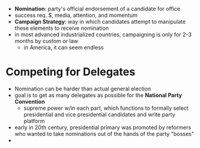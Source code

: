 - **Nomination**: party's official endorsement of a candidate for office
- success req. $, media, attention, and momentum
- **Campaign Strategy**: way in which candidates attempt to manipulate these elements to receive nomination
- in most advanced industrialized countries, campaigning is only for 2-3 months by custom or law
	- in America, it can seem endless
# Competing for Delegates
- Nomination can be harder than actual general election
- goal is to get as many delegates as possible for the **National Party Convention**
	- supreme power w/in each part, which functions to formally select presidential and vice presidential candidates and write party platform
- early in 20th century, presidential primary was promoted by reformers who wanted to take nominations out of the hands of the party "bosses"
- 